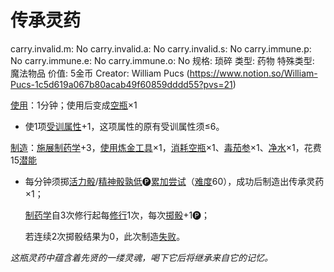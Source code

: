 # 传承灵药

carry.invalid.m: No
carry.invalid.a: No
carry.invalid.s: No
carry.immune.p: No
carry.immune.e: No
carry.immune.o: No
规格: 琐碎
类型: 药物
特殊类型: 魔法物品
价值: 5金币
Creator: William Pucs (https://www.notion.so/William-Pucs-1c5d619a067b80acab49f60859dddd55?pvs=21)

<aside>

[使用](https://www.notion.so/1b3d619a067b80bbbbacd6817c707325?pvs=21)：1分钟；使用后变成[空瓶](%E7%A9%BA%E7%93%B6%201bbd619a067b8003aad7cb1240d459b9.md)×1

- 使1项[受训属性](https://www.notion.so/1b3d619a067b80bc8952cb29d275a273?pvs=21)+1，这项属性的原有受训属性须≤6。
</aside>

<aside>

[制造](https://www.notion.so/1b3d619a067b801fa93ed39d82423e41?pvs=21)：[施展](https://www.notion.so/1b3d619a067b80f38dccf027f026b32f?pvs=21)[制药学](https://www.notion.so/1b7d619a067b8049b75fda30ebe26179?pvs=21)+3，[使用](https://www.notion.so/1b3d619a067b80bbbbacd6817c707325?pvs=21)[炼金工具](%E7%82%BC%E9%87%91%E5%B7%A5%E5%85%B7%201bbd619a067b805bbcd1d60cdac72b87.md)×1，[消耗](https://www.notion.so/1b3d619a067b80789d16e44120e1be39?pvs=21)[空瓶](%E7%A9%BA%E7%93%B6%201bbd619a067b8003aad7cb1240d459b9.md)×1、[毒茄参](%E6%AF%92%E8%8C%84%E5%8F%82%201bed619a067b80468d43e7b02269c3ad.md)×1、[净水](%E5%87%80%E6%B0%B4%201bbd619a067b806ca934fe1b86c2837b.md)×1，花费15[潜能](https://www.notion.so/1b3d619a067b80c2bdb4c721adc30021?pvs=21)

- 每分钟须掷[活力骰](https://www.notion.so/1b3d619a067b8019a494fecc31aaaafa?pvs=21)/[精神骰](https://www.notion.so/1b3d619a067b80a8a9ffef3e0057db9d?pvs=21)[孰低](https://www.notion.so/1b3d619a067b80129f8ad6f93d692b0b?pvs=21)🅟[累加尝试](https://www.notion.so/1b3d619a067b803aa44aee27ccd6ce77?pvs=21)（[难度](https://www.notion.so/1b3d619a067b80fbbc95dc0c033f5e3c?pvs=21)60），成功后制造出传承灵药×1；
    
    [制药学](https://www.notion.so/1b7d619a067b8049b75fda30ebe26179?pvs=21)自3次修行起每[修行](https://www.notion.so/1b3d619a067b8027a1ece32be2309cd4?pvs=21)1次，每次[掷骰](https://www.notion.so/1b3d619a067b80f89c53e38483e535c4?pvs=21)+1🅟；
    
    若连续2次掷骰结果为0，此次制造[失败](https://www.notion.so/1b8d619a067b80a7b45ffcc04ed1cfd3?pvs=21)。
    
</aside>

*这瓶灵药中蕴含着先贤的一缕灵魂，喝下它后将继承来自它的记忆。*